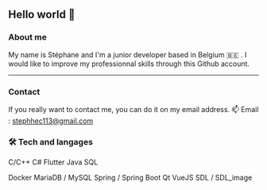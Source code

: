 ## Hello world 👋

### About me


My name is Stéphane and I'm a junior developer based in Belgium 🇧🇪 .
I would like to improve my professionnal skills through this Github account. 


---

### Contact 


If you really want to contact me, you can do it on my email address.
📫 Email : stephhec113@gmail.com


### 🛠 Tech and langages


C/C++
C#
Flutter
Java
SQL

Docker
MariaDB / MySQL
Spring / Spring Boot
Qt
VueJS
SDL / SDL_image
